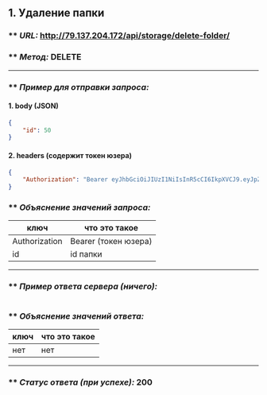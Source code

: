 ## 1. Удаление папки

### ** _URL:_ http://79.137.204.172/api/storage/delete-folder/

### ** _Метод:_ DELETE

<hr>

### ** _Пример для отправки запроса:_

#### 1. body (JSON)

```json
{
    "id": 50
}
```

#### 2. headers (содержит токен юзера)

```json
{
    "Authorization": "Bearer eyJhbGciOiJIUzI1NiIsInR5cCI6IkpXVCJ9.eyJpZCI6NSwiZXhwIjoxNzA2MjE5MjMyfQ.yMy6RiCFvhitLZ0IavmQS4P_O1-ksLQgaA8JsB3LLl0"
}
```

### ** _Объяснение значений запроса:_

| ключ          | что это такое        |
|---------------|----------------------|
| Authorization | Bearer (токен юзера) |
| id            | id папки             |

<hr>

### ** _Пример ответа сервера (ничего):_

```json
```

### ** _Объяснение значений ответа:_

| ключ | что это такое |
|------|---------------|
| нет  | нет           |

<hr>

### ** _Статус ответа (при успехе):_ 200
